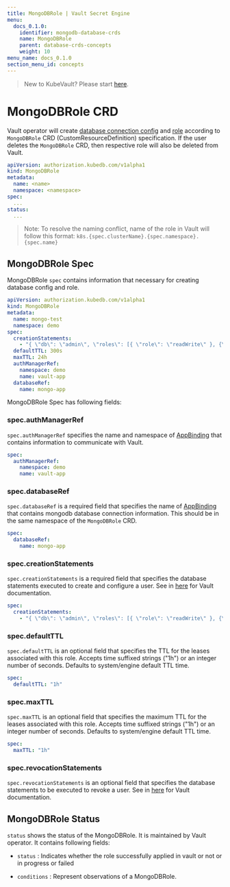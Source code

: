 ```yaml
---
title: MongoDBRole | Vault Secret Engine
menu:
  docs_0.1.0:
    identifier: mongodb-database-crds
    name: MongoDBRole
    parent: database-crds-concepts
    weight: 10
menu_name: docs_0.1.0
section_menu_id: concepts
---
```


> New to KubeVault? Please start [here](/docs/concepts/README.md).

# MongoDBRole CRD

Vault operator will create [database connection config](https://www.vaultproject.io/api/secret/databases/mongodb.html#configure-connection) and [role](https://www.vaultproject.io/api/secret/databases/index.html#create-role) according to `MongoDBRole` CRD (CustomResourceDefinition) specification. If the user deletes the `MongoDBRole` CRD, then respective role will also be deleted from Vault.

```yaml
apiVersion: authorization.kubedb.com/v1alpha1
kind: MongoDBRole
metadata:
  name: <name>
  namespace: <namespace>
spec:
  ...
status:
  ...
```

> Note: To resolve the naming conflict, name of the role in Vault will follow this format: `k8s.{spec.clusterName}.{spec.namespace}.{spec.name}`

## MongoDBRole Spec

MongoDBRole `spec` contains information that necessary for creating database config and role.

```yaml
apiVersion: authorization.kubedb.com/v1alpha1
kind: MongoDBRole
metadata:
  name: mongo-test
  namespace: demo
spec:
  creationStatements:
    - "{ \"db\": \"admin\", \"roles\": [{ \"role\": \"readWrite\" }, {\"role\": \"read\", \"db\": \"foo\"}] }"
  defaultTTL: 300s
  maxTTL: 24h
  authManagerRef:
    namespace: demo
    name: vault-app
  databaseRef:
    name: mongo-app
```

MongoDBRole Spec has following fields:

### spec.authManagerRef

`spec.authManagerRef` specifies the name and namespace of [AppBinding](/docs/concepts/vault-server-crds/auth-methods/appbinding.md) that contains information to communicate with Vault.

```yaml
spec:
  authManagerRef:
    namespace: demo
    name: vault-app
```

### spec.databaseRef

`spec.databaseRef` is a required field that specifies the name of [AppBinding](/docs/concepts/vault-server-crds/auth-methods/appbinding.md) that contains mongodb database connection information. This should be in the same namespace of the `MongoDBRole` CRD.

```yaml
spec:
  databaseRef:
    name: mongo-app
```

### spec.creationStatements

`spec.creationStatements` is a required field that specifies the database statements executed to create and configure a user. See in [here](https://www.vaultproject.io/api/secret/databases/mongodb.html#creation_statements) for Vault documentation.

```yaml
spec:
  creationStatements:
    - "{ \"db\": \"admin\", \"roles\": [{ \"role\": \"readWrite\" }, {\"role\": \"read\", \"db\": \"foo\"}] }"
```

### spec.defaultTTL

`spec.defaultTTL` is an optional field that specifies the TTL for the leases associated with this role. Accepts time suffixed strings ("1h") or an integer number of seconds. Defaults to system/engine default TTL time.

```yaml
spec:
  defaultTTL: "1h"
```

### spec.maxTTL

`spec.maxTTL` is an optional field that specifies the maximum TTL for the leases associated with this role. Accepts time suffixed strings ("1h") or an integer number of seconds. Defaults to system/engine default TTL time.

```yaml
spec:
  maxTTL: "1h"
```

### spec.revocationStatements

`spec.revocationStatements` is an optional field that specifies the database statements to be executed to revoke a user. See in [here](https://www.vaultproject.io/api/secret/databases/mongodb.html#revocation_statements) for Vault documentation.

## MongoDBRole Status

`status` shows the status of the MongoDBRole. It is maintained by Vault operator. It contains following fields:

- `status` : Indicates whether the role successfully applied in vault or not or in progress or failed

- `conditions` : Represent observations of a MongoDBRole.
